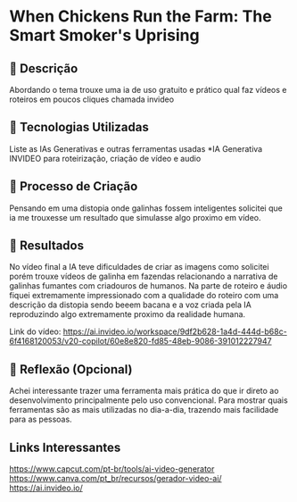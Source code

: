 
# When Chickens Run the Farm: The Smart Smoker's Uprising

## 📒 Descrição
Abordando o tema trouxe uma ia de uso gratuito e prático qual faz vídeos e roteiros em poucos cliques chamada invideo

## 🤖 Tecnologias Utilizadas
Liste as IAs Generativas e outras ferramentas usadas
*IA Generativa INVIDEO para roteirização, criação de vídeo e audio

## 🧐 Processo de Criação
Pensando em uma distopia onde galinhas fossem inteligentes solicitei que ia me trouxesse um resultado que simulasse algo proximo em vídeo.

## 🚀 Resultados
No vídeo final a IA teve dificuldades de criar as imagens como solicitei porém trouxe vídeos de galinha em fazendas relacionando a narrativa de galinhas fumantes com criadouros de humanos. Na parte de roteiro e áudio fiquei extremamente impressionado com a qualidade do roteiro com uma descrição da distopia sendo beeem bacana e a voz criada pela IA reproduzindo algo extremamente proximo da realidade humana.

Link do vídeo:
https://ai.invideo.io/workspace/9df2b628-1a4d-444d-b68c-6f4168120053/v20-copilot/60e8e820-fd85-48eb-9086-391012227947

## 💭 Reflexão (Opcional)
Achei interessante trazer uma ferramenta mais prática do que ir direto ao desenvolvimento principalmente pelo uso convencional. Para mostrar quais ferramentas são as mais utilizadas no dia-a-dia, trazendo mais facilidade para as pessoas.

## Links Interessantes

https://www.capcut.com/pt-br/tools/ai-video-generator
https://www.canva.com/pt_br/recursos/gerador-video-ai/
https://ai.invideo.io/
